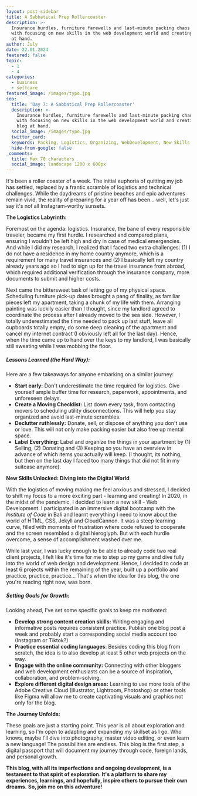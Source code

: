 ```yaml
---
layout: post-sidebar
title: A Sabbatical Prep Rollercoaster
description: >-
  Insurance hurdles, furniture farewells and last-minute packing chaos paired
  with focusing on new skills in the web development world and creating the blog
  at hand. 
author: July
date: 22.01.2024 
featured: false
topic: 
  - 1
  - 4
categories:
  - business
  - selfcare
featured_image: /images/typo.jpg
seo:
  title: 'Day 7: A Sabbatical Prep Rollercoaster'
  description: >-
    Insurance hurdles, furniture farewells and last-minute packing chaos paired
    with focusing on new skills in the web development world and creating the
    blog at hand. 
  social_image: /images/typo.jpg
  twitter_card:
  keywords: Packing, Logistics, Organizing, WebDevelopment, New Skills
  hide-from-google: false
_comments:
  title: Max 70 characters
  social_image: landscape 1200 x 600px
---
```


It's been a roller coaster of a week. The initial euphoria of quitting my job has settled, replaced by a frantic scramble of logistics and technical challenges. While the daydreams of pristine beaches and epic adventures remain vivid, the reality of preparing for a year off has been… well, let's just say it's not all Instagram-worthy sunsets.

**The Logistics Labyrinth:**

Foremost on the agenda: logistics. Insurance, the bane of every responsible traveler, became my first hurdle. I researched and compared plans, ensuring I wouldn't be left high and dry in case of medical emergencies. And while I did my research, I realized that I faced two extra challenges: (1) I do not have a residence in my home country anymore, which is a requirement for many travel insurances and (2) I basically left my country already years ago so I had to sign up for the travel insurance from abroad, which required additional verification through the insurance company, more documents to submit and higher costs.

Next came the bittersweet task of letting go of my physical space. Scheduling furniture pick-up dates brought a pang of finality, as familiar pieces left my apartment, taking a chunk of my life with them. Arranging painting was luckily easier than I thought, since my landlord agreed to coordinate the process after I already moved to the sea side. However, I totally underestimated the time needed to pack up last stuff, leave all cupboards totally empty, do some deep cleaning of the apartment and cancel my internet contract (I obviously left all for the last day). Hence, when the time came up to hand over the keys to my landlord, I was basically still sweating while I was mobbing the floor.

##### **Lessons Learned (the Hard Way):**

Here are a few takeaways for anyone embarking on a similar journey:

* **Start early:**&nbsp;Don't underestimate the time required for logistics. Give yourself ample buffer time for research, paperwork, appointments, and unforeseen delays.
* **Create a Moving Checklist:** List down every task, from contacting movers to scheduling utility disconnections. This will help you stay organized and avoid last-minute scrambles.
* **Declutter ruthlessly:**&nbsp;Donate, sell, or dispose of anything you don't use or love. This will not only make packing easier but also free up mental space.
* **Label Everything:** Label and organize the things in your apartment by (1) Selling, (2) Donating and (3) Keeping so you have an overview in advance of which items you actually will keep. (I thought, its nothing, but then on the last day I faced too many things that did not fit in my suitcase anymore).


**New Skills Unlocked: Diving into the Digital World**

With the logistics of moving making me feel anxious and stressed, I decided to shift my focus to a more exciting part - learning and creating! In 2020, in the midst of the pandemic, I decided to learn a new skill -  Web Development. I participated in an immersive digital bootcamp with the *Institute of Code* in Bali and learnt everything I need to know about the world of HTML, CSS, Jekyll and CloudCannon. It was a steep learning curve, filled with moments of frustration where code refused to cooperate and the screen resembled a digital hieroglyph. But with each hurdle overcome, a sense of accomplishment washed over me.

While last year, I was lucky enough to be able to already code two real client projects, I felt like it's time for me to step up my game and dive fully into the world of web design and development. Hence, I decided to code at least 6 projects within the remaining of the year, built up a portfolio and practice, practice, practice… That's when the idea for this blog, the one you're reading right now, was born.

##### **Setting Goals for Growth:**

Looking ahead, I've set some specific goals to keep me motivated:

* **Develop strong content creation skills:** Writing engaging and informative posts requires consistent practice. Publish one blog post a week and probably start a corresponding social media account too (Instagram or Tiktok?)
* **Practice essential coding languages**: Besides coding this blog from scratch, the idea is to also develop at least 5 other web projects on the way.
* **Engage with the online community:** Connecting with other bloggers and web development enthusiasts can be a source of inspiration, collaboration, and problem-solving.
* **Explore different digital design areas:**&nbsp;Learning to use more tools of the Adobe Creative Cloud (Illustrator, Lightroom, Photoshop) or other tools like Figma will allow me to create captivating visuals and graphics not only for the blog.

**The Journey Unfolds:**

These goals are just a starting point. This year is all about exploration and learning, so I'm open to adapting and expanding my skillset as I go. Who knows, maybe I'll dive into photography, master video editing, or even learn a new language! The possibilities are endless. This blog is the first step, a digital passport that will document my journey through code, foreign lands, and personal growth.

**This blog, with all its imperfections and ongoing development, is a testament to that spirit of exploration. It's a platform to share my experiences, learnings, and hopefully, inspire others to pursue their own dreams.** **So, join me on this adventure!**